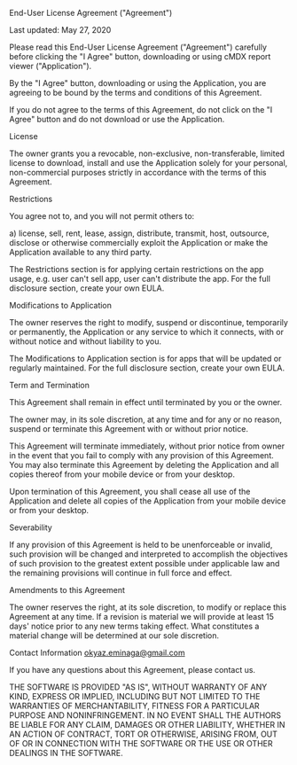 End-User License Agreement ("Agreement")

Last updated: May 27, 2020

Please read this End-User License Agreement ("Agreement") carefully before clicking the "I Agree" button, downloading or using cMDX report viewer ("Application").

By the "I Agree" button, downloading or using the Application, you are agreeing to be bound by the terms and conditions of this Agreement.

If you do not agree to the terms of this Agreement, do not click on the "I Agree" button and do not download or use the Application.

License

The owner grants you a revocable, non-exclusive, non-transferable, limited license to download, install and use the Application solely for your personal, non-commercial purposes strictly in accordance with the terms of this Agreement.

Restrictions

You agree not to, and you will not permit others to:

a) license, sell, rent, lease, assign, distribute, transmit, host, outsource, disclose or otherwise commercially exploit the Application or make the Application available to any third party.

The Restrictions section is for applying certain restrictions on the app usage, e.g. user can't sell app, user can't distribute the app. For the full disclosure section, create your own EULA.


Modifications to Application

The owner reserves the right to modify, suspend or discontinue, temporarily or permanently, the Application or any service to which it connects, with or without notice and without liability to you.

The Modifications to Application section is for apps that will be updated or regularly maintained. For the full disclosure section, create your own EULA.

Term and Termination

This Agreement shall remain in effect until terminated by you or the owner. 

The owner may, in its sole discretion, at any time and for any or no reason, suspend or terminate this Agreement with or without prior notice.

This Agreement will terminate immediately, without prior notice from owner in the event that you fail to comply with any provision of this Agreement. You may also terminate this Agreement by deleting the Application and all copies thereof from your mobile device or from your desktop.

Upon termination of this Agreement, you shall cease all use of the Application and delete all copies of the Application from your mobile device or from your desktop.

Severability

If any provision of this Agreement is held to be unenforceable or invalid, such provision will be changed and interpreted to accomplish the objectives of such provision to the greatest extent possible under applicable law and the remaining provisions will continue in full force and effect.

Amendments to this Agreement

The owner reserves the right, at its sole discretion, to modify or replace this Agreement at any time. If a revision is material we will provide at least 15 days' notice prior to any new terms taking effect. What constitutes a material change will be determined at our sole discretion.

Contact Information
okyaz.eminaga@gmail.com

If you have any questions about this Agreement, please contact us.

THE SOFTWARE IS PROVIDED "AS IS", WITHOUT WARRANTY OF ANY KIND, EXPRESS OR IMPLIED, INCLUDING BUT NOT LIMITED TO THE WARRANTIES OF MERCHANTABILITY, FITNESS FOR A PARTICULAR PURPOSE AND NONINFRINGEMENT. IN NO EVENT SHALL THE AUTHORS BE LIABLE FOR ANY CLAIM, DAMAGES OR OTHER LIABILITY, WHETHER IN AN ACTION OF CONTRACT, TORT OR OTHERWISE, ARISING FROM, OUT OF OR IN CONNECTION WITH THE SOFTWARE OR THE USE OR OTHER DEALINGS IN THE SOFTWARE.
